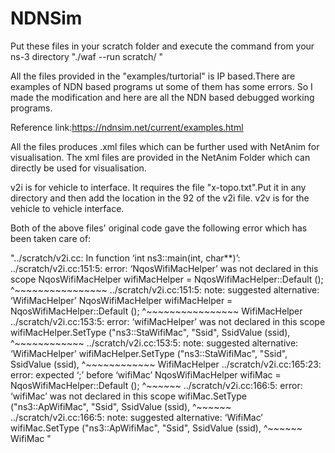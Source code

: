 # NDNSim

Put these files in your scratch folder and execute the command from your ns-3 directory "./waf --run scratch/ <filename> "
  
  All the files provided in the "examples/turtorial" is IP based.There are examples of NDN based programs ut some of them has some errors. So I made the modification and here are all the NDN based debugged working programs.
  
  Reference link:https://ndnsim.net/current/examples.html
  
All the files produces .xml files which can be further used with NetAnim for visualisation. The xml files are provided in the NetAnim Folder which can directly be used for visualisation.


v2i is for vehicle to interface. It requires the file "x-topo.txt".Put it in any directory and then add the location in the 92 of the v2i file.
v2v is for the vehicle to vehicle interface.



Both of the above files' original code gave the following error which has been taken care of:

"../scratch/v2i.cc: In function ‘int ns3::main(int, char**)’:
../scratch/v2i.cc:151:5: error: ‘NqosWifiMacHelper’ was not declared in this scope
     NqosWifiMacHelper wifiMacHelper = NqosWifiMacHelper::Default ();
     ^~~~~~~~~~~~~~~~~
../scratch/v2i.cc:151:5: note: suggested alternative: ‘WifiMacHelper’
     NqosWifiMacHelper wifiMacHelper = NqosWifiMacHelper::Default ();
     ^~~~~~~~~~~~~~~~~
     WifiMacHelper
../scratch/v2i.cc:153:5: error: ‘wifiMacHelper’ was not declared in this scope
     wifiMacHelper.SetType ("ns3::StaWifiMac", "Ssid", SsidValue (ssid),
     ^~~~~~~~~~~~~
../scratch/v2i.cc:153:5: note: suggested alternative: ‘WifiMacHelper’
     wifiMacHelper.SetType ("ns3::StaWifiMac", "Ssid", SsidValue (ssid),
     ^~~~~~~~~~~~~
     WifiMacHelper
../scratch/v2i.cc:165:23: error: expected ‘;’ before ‘wifiMac’
     NqosWifiMacHelper wifiMac = NqosWifiMacHelper::Default ();
                       ^~~~~~~
../scratch/v2i.cc:166:5: error: ‘wifiMac’ was not declared in this scope
     wifiMac.SetType ("ns3::ApWifiMac", "Ssid", SsidValue (ssid),
     ^~~~~~~
../scratch/v2i.cc:166:5: note: suggested alternative: ‘WifiMac’
     wifiMac.SetType ("ns3::ApWifiMac", "Ssid", SsidValue (ssid),
     ^~~~~~~
     WifiMac
"
